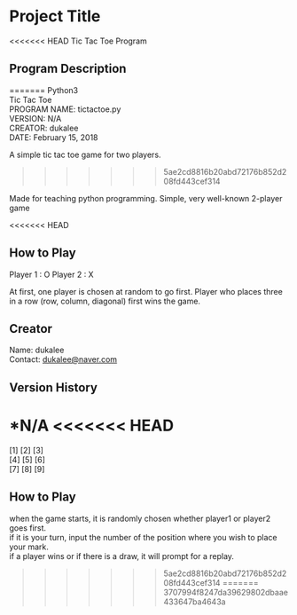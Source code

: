 # Project Title

<<<<<<< HEAD
Tic Tac Toe Program

## Program Description 
=======
Python3<br>
Tic Tac Toe<br>
PROGRAM NAME: tictactoe.py <br>
VERSION: N/A <br>
CREATOR: dukalee<br>
DATE: February 15, 2018

A simple tic tac toe game for two players.
>>>>>>> 5ae2cd8816b20abd72176b852d208fd443cef314

Made for teaching python programming. 
Simple, very well-known 2-player game 

<<<<<<< HEAD
## How to Play 

Player 1 : O 
Player 2 : X 

At first, one player is chosen at random to go first. 
Player who places three in a row (row, column, diagonal) first wins the game. 

## Creator

Name: dukalee\
Contact: dukalee@naver.com

## Version History

*N/A
<<<<<<< HEAD
=======
[1] [2] [3] <br>
[4] [5] [6] <br>
[7] [8] [9] 

How to Play
----------
when the game starts, it is randomly chosen whether player1 or player2 goes first.<br>
if it is your turn, input the number of the position where you wish to place your mark.<br>
if a player wins or if there is a draw, it will prompt for a replay. 
>>>>>>> 5ae2cd8816b20abd72176b852d208fd443cef314
=======
>>>>>>> 3707994f8247da39629802dbaae433647ba4643a
